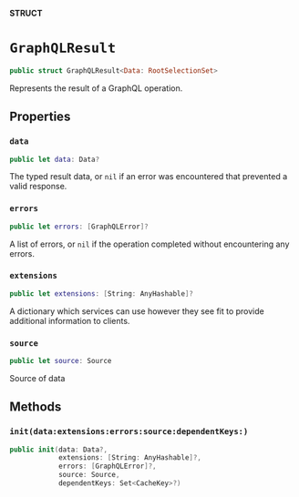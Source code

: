 **STRUCT**

# `GraphQLResult`

```swift
public struct GraphQLResult<Data: RootSelectionSet>
```

Represents the result of a GraphQL operation.

## Properties
### `data`

```swift
public let data: Data?
```

The typed result data, or `nil` if an error was encountered that prevented a valid response.

### `errors`

```swift
public let errors: [GraphQLError]?
```

A list of errors, or `nil` if the operation completed without encountering any errors.

### `extensions`

```swift
public let extensions: [String: AnyHashable]?
```

A dictionary which services can use however they see fit to provide additional information to clients.

### `source`

```swift
public let source: Source
```

Source of data

## Methods
### `init(data:extensions:errors:source:dependentKeys:)`

```swift
public init(data: Data?,
            extensions: [String: AnyHashable]?,
            errors: [GraphQLError]?,
            source: Source,
            dependentKeys: Set<CacheKey>?)
```
